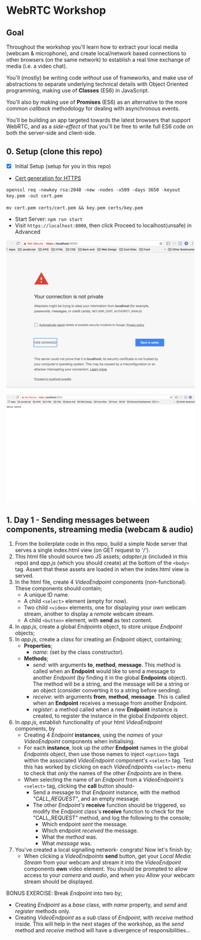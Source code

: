 # WebRTC Workshop

## Goal

Throughout the workshop you'll learn how to extract your local media (webcam & microphone),
and create local/network based connections to other browsers (on the same network) to establish a
real time exchange of media (i.e. a video chat).

You'll (mostly) be writing code *without* use of frameworks, and make use of abstractions
to separate underlying technical details with Object Oriented programming,
making use of **Classes** (ES6) in JavaScript.

You'll also by making use of **Promises** (ES6) as an alternative to the more common *callback*
methodology for dealing with asynchronous events.

You'll be building an app targeted towards the latest browsers that support WebRTC, and
as a *side-effect* of that you'll be free to write full ES6 code on both the server-side and
client-side.

## 0. Setup (clone this repo)

- [x] Initial Setup (setup for you in this repo)

- [Cert generation for HTTPS]((https://docs.nodejitsu.com/articles/HTTP/servers/how-to-create-a-HTTPS-server/))

```
openssl req -newkey rsa:2048 -new -nodes -x509 -days 3650 -keyout key.pem -out cert.pem

mv cert.pem certs/cert.pem && key.pem certs/key.pem
```
- Start Server: `npm run start`
- Visit `https://localhost:8000`, then click Proceed to localhost(unsafe) in Advanced

![proceed](docs/proceed.png)

![hello](docs/hello.png)

## 1. Day 1 - Sending messages between components, streaming media (webcam & audio)  

1. From the boilerplate code in this repo, build a simple Node server that serves a
single index.html view (on GET request to '/').
2. This html file should source two JS assets; *adapter.js* (included in this repo) and
*app.js* (which you should create) at the bottom of the `<body>` tag. Assert that these assets
are loaded in when the index.html view is served.
3. In the html file, create 4 *VideoEndpoint* components (non-functional).
   These components should contain;
   - A unique ID name.
   - A child `<select>` element (empty for now).
   - Two child `<video>` elements, one for displaying your *own* webcam stream, another to display
a *remote* webcam stream.
   - A child `<button>` element, with **send** as text content.
4. In *app.js*, create a global *Endpoints* object, to store unique *Endpoint* objects;
5. In *app.js*, create a *class* for creating an *Endpoint* object, containing;
   - **Properties**;
      - *name*: (set by the class constructor).
   - **Methods**;
      - *send*: with arguments **to**, **method**, **message**. This method is called when
        an **Endpoint** would like to send a message to another *Endpoint* (by finding it
        in the global **Endpoints** object). The method will be a string, and the message will be a string or an object (consider converting it to a string before sending).
      - *receive*: with arguments **from**, **method**, **message**. This is called when
        an **Endpoint** receives a message from another Endpoint.
      - *register*: a method called when a new **Endpoint** instance is created, to register
         the instance in the global *Endpoints* object.
5. In *app.js*, establish functionality of your html *VideoEndpoint* components, by
   - Creating 4 *Endpoint* **instances**, using the *names* of your *VideoEndpoint* components
   when initialising.
   - For each **instance**, look up the *other* **Endpoint** names in the global *Endpoints* object,
   then use those names to inject `<option>` tags within the associated *VideoEndpoint* component's
   `<select>` tag. Test this has worked by clicking on each *VideoEndpoint*s `<select>` menu to check
   that *only* the names of the other *Endpoints* are in there.
   - When selecting the name of an *Endpoint* from a *VideoEndpoint's* `<select>` tag, clicking
   the **call** button should-
      - Send a message to that *Endpoint* instance, with the method *"CALL_REQUEST"*, and an empty
      message.
      - The other *Endpoint's* **receive** function should be triggered, so modify the *Endpoint*
      class's **receive** function to check for the "CALL_REQUEST" method, and log the following
      to the console;
         - Which endpoint *sent* the message.
         - Which endpoint *received* the message.
         - What the *method* was.
         - What *message* was.
6. You've created a local signalling network- congrats! Now let's finish by;
   - When clicking a *VideoEndpoints* **send** button, get your *Local Media Stream*
   from your webcam and stream it into the *VideoEndpoint* components **own** video
   element. You should be prompted to allow access to your *camera* and *audio*, and
   when you *Allow* your webcam stream should be displayed.


BONUS EXERCISE: Break *Endpoint* into two by;
   - Creating *Endpoint* as a *base* class, with *name* property, and *send* and *register*
    methods only.
   - Creating *VideoEndpoint* as a *sub* class of *Endpoint*, with *receive* method inside.
This will help in the next stages of the workshop, as the *send* method and *receive* method
will have a divergence of responsibilities...
